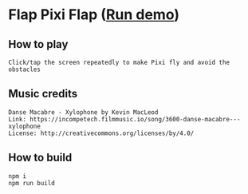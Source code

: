 Flap Pixi Flap ([Run demo](https://djlsa.github.io/flappixiflap/dist/))
=
How to play
-
    Click/tap the screen repeatedly to make Pixi fly and avoid the obstacles
Music credits
-
```
Danse Macabre - Xylophone by Kevin MacLeod
Link: https://incompetech.filmmusic.io/song/3600-danse-macabre---xylophone
License: http://creativecommons.org/licenses/by/4.0/
```
How to build
-
```
npm i
npm run build
```
